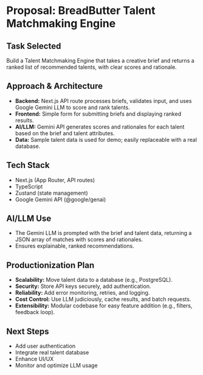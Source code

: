 # Proposal: BreadButter Talent Matchmaking Engine

## Task Selected
Build a Talent Matchmaking Engine that takes a creative brief and returns a ranked list of recommended talents, with clear scores and rationale.

## Approach & Architecture
- **Backend:** Next.js API route processes briefs, validates input, and uses Google Gemini LLM to score and rank talents.
- **Frontend:** Simple form for submitting briefs and displaying ranked results.
- **AI/LLM:** Gemini API generates scores and rationales for each talent based on the brief and talent attributes.
- **Data:** Sample talent data is used for demo; easily replaceable with a real database.

## Tech Stack
- Next.js (App Router, API routes)
- TypeScript
- Zustand (state management)
- Google Gemini API (@google/genai)

## AI/LLM Use
- The Gemini LLM is prompted with the brief and talent data, returning a JSON array of matches with scores and rationales.
- Ensures explainable, ranked recommendations.

## Productionization Plan
- **Scalability:** Move talent data to a database (e.g., PostgreSQL).
- **Security:** Store API keys securely, add authentication.
- **Reliability:** Add error monitoring, retries, and logging.
- **Cost Control:** Use LLM judiciously, cache results, and batch requests.
- **Extensibility:** Modular codebase for easy feature addition (e.g., filters, feedback loop).

## Next Steps
- Add user authentication
- Integrate real talent database
- Enhance UI/UX
- Monitor and optimize LLM usage 